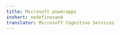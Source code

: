 ```yaml
---
title: Microsoft powerapps
inshort: nedefinované
translator: Microsoft Cognitive Services
---
```





